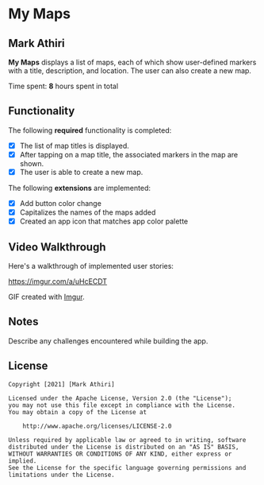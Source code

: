 # My Maps 

## Mark Athiri

**My Maps** displays a list of maps, each of which show user-defined markers with a title, description, and location. The user can also create a new map. 

Time spent: **8** hours spent in total

## Functionality 

The following **required** functionality is completed:

* [x] The list of map titles is displayed.
* [x] After tapping on a map title, the associated markers in the map are shown.
* [x] The user is able to create a new map.

The following **extensions** are implemented:

* [x] Add button color change
* [x] Capitalizes the names of the maps added
* [x] Created an app icon that matches app color palette

## Video Walkthrough

Here's a walkthrough of implemented user stories:

https://imgur.com/a/uHcECDT

GIF created with [Imgur](http://www.imgur.com/).

## Notes

Describe any challenges encountered while building the app.

## License

    Copyright [2021] [Mark Athiri]

    Licensed under the Apache License, Version 2.0 (the "License");
    you may not use this file except in compliance with the License.
    You may obtain a copy of the License at

        http://www.apache.org/licenses/LICENSE-2.0

    Unless required by applicable law or agreed to in writing, software
    distributed under the License is distributed on an "AS IS" BASIS,
    WITHOUT WARRANTIES OR CONDITIONS OF ANY KIND, either express or implied.
    See the License for the specific language governing permissions and
    limitations under the License.
